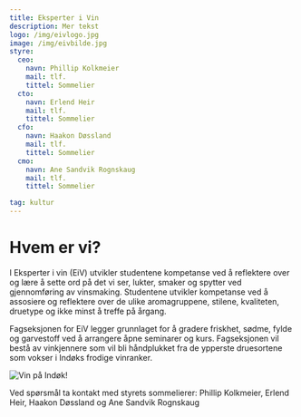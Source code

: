```yaml
---
title: Eksperter i Vin
description: Mer tekst
logo: /img/eivlogo.jpg
image: /img/eivbilde.jpg
styre:
  ceo:
    navn: Phillip Kolkmeier
    mail: tlf.
    tittel: Sommelier
  cto:
    navn: Erlend Heir
    mail: tlf.
    tittel: Sommelier
  cfo:
    navn: Haakon Døssland
    mail: tlf.
    tittel: Sommelier
  cmo:
    navn: Ane Sandvik Rognskaug
    mail: tlf.
    tittel: Sommelier

tag: kultur
---
```


# Hvem er vi?

I Eksperter i vin (EiV) utvikler studentene kompetanse ved å reflektere over og lære å sette ord på det vi ser, lukter, smaker og spytter ved gjennomføring av vinsmaking. Studentene utvikler kompetanse ved å assosiere og reflektere over de ulike aromagruppene, stilene, kvaliteten, druetype og ikke minst å treffe på årgang.

Fagseksjonen for EiV legger grunnlaget for å gradere friskhet, sødme, fylde og garvestoff ved å arrangere åpne seminarer og kurs. Fagseksjonen vil bestå av vinkjennere som vil bli håndplukket fra de ypperste druesortene som vokser i Indøks frodige vinranker.

![Vin på Indøk!](/img/eivbilde.jpg)

Ved spørsmål ta kontakt med styrets sommelierer:
Phillip Kolkmeier, Erlend Heir, Haakon Døssland og Ane Sandvik Rognskaug
